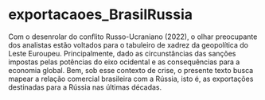 # exportacaoes_BrasilRussia
Com o desenrolar do conflito Russo-Ucraniano (2022), o olhar preocupante dos analistas estão voltados para o tabuleiro de xadrez da geopolítica do Leste Euroupeu. Principalmente, dado as circunstâncias das sanções impostas pelas potências do eixo ocidental e as consequências para a economia global. Bem, sob esse contexto de crise, o presente texto busca mapear a relação comercial brasileira com a Rússia, isto é, as exportações destinadas para a Rússia nas últimas décadas.
